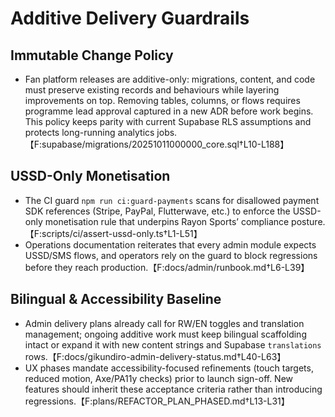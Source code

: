 # Additive Delivery Guardrails

## Immutable Change Policy
- Fan platform releases are additive-only: migrations, content, and code must preserve existing records and behaviours while layering improvements on top. Removing tables, columns, or flows requires programme lead approval captured in a new ADR before work begins. This policy keeps parity with current Supabase RLS assumptions and protects long-running analytics jobs.【F:supabase/migrations/20251011000000_core.sql†L10-L188】

## USSD-Only Monetisation
- The CI guard `npm run ci:guard-payments` scans for disallowed payment SDK references (Stripe, PayPal, Flutterwave, etc.) to enforce the USSD-only monetisation rule that underpins Rayon Sports’ compliance posture.【F:scripts/ci/assert-ussd-only.ts†L1-L51】
- Operations documentation reiterates that every admin module expects USSD/SMS flows, and operators rely on the guard to block regressions before they reach production.【F:docs/admin/runbook.md†L6-L39】

## Bilingual & Accessibility Baseline
- Admin delivery plans already call for RW/EN toggles and translation management; ongoing additive work must keep bilingual scaffolding intact or expand it with new content strings and Supabase `translations` rows.【F:docs/gikundiro-admin-delivery-status.md†L40-L63】
- UX phases mandate accessibility-focused refinements (touch targets, reduced motion, Axe/PA11y checks) prior to launch sign-off. New features should inherit these acceptance criteria rather than introducing regressions.【F:plans/REFACTOR_PLAN_PHASED.md†L13-L31】
